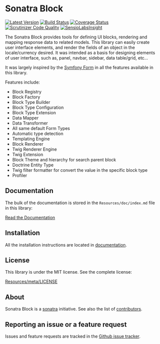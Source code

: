 Sonatra Block
=============

[![Latest Version](https://img.shields.io/packagist/v/sonatra/block.svg)](https://packagist.org/packages/sonatra/block)
[![Build Status](https://img.shields.io/travis/sonatra/sonatra-block/master.svg)](https://travis-ci.org/sonatra/sonatra-block)
[![Coverage Status](https://img.shields.io/coveralls/sonatra/sonatra-block/master.svg)](https://coveralls.io/r/sonatra/sonatra-block?branch=master)
[![Scrutinizer Code Quality](https://img.shields.io/scrutinizer/g/sonatra/sonatra-block/master.svg)](https://scrutinizer-ci.com/g/sonatra/sonatra-block?branch=master)
[![SensioLabsInsight](https://img.shields.io/sensiolabs/i/5cbffffd-287d-4ed6-afcf-5a5d525718be.svg)](https://insight.sensiolabs.com/projects/5cbffffd-287d-4ed6-afcf-5a5d525718be)

The Sonatra Block provides tools for defining UI blocks, rendering and mapping
response data to related models. This library can easily create user interface elements,
and render the fields of an object in the locale/currency desired. It was intended as a
basis for designing elements of user interface, such as, panel, navbar, sidebar, data
table/grid, etc...

It was largely inspired by the [Symfony Form](https://github.com/symfony/form) in all
the features available in this library.

Features include:

- Block Registry
- Block Factory
- Block Type Builder
- Block Type Configuration
- Block Type Extension
- Data Mapper
- Data Transformer
- All same default Form Types
- Automatic type detection
- Templating Engine
- Block Renderer
- Twig Renderer Engine
- Twig Extension
- Block Theme and hierarchy for search parent block
- Doctrine Entity Type
- Twig filter formatter for convert the value in the specific block type
- Profiler

Documentation
-------------

The bulk of the documentation is stored in the `Resources/doc/index.md`
file in this library:

[Read the Documentation](Resources/doc/index.md)

Installation
------------

All the installation instructions are located in [documentation](Resources/doc/index.md).

License
-------

This library is under the MIT license. See the complete license:

[Resources/meta/LICENSE](Resources/meta/LICENSE)

About
-----

Sonatra Block is a [sonatra](https://github.com/sonatra) initiative.
See also the list of [contributors](https://github.com/sonatra/sonatra-block/graphs/contributors).

Reporting an issue or a feature request
---------------------------------------

Issues and feature requests are tracked in the [Github issue tracker](https://github.com/sonatra/sonatra-block/issues).
